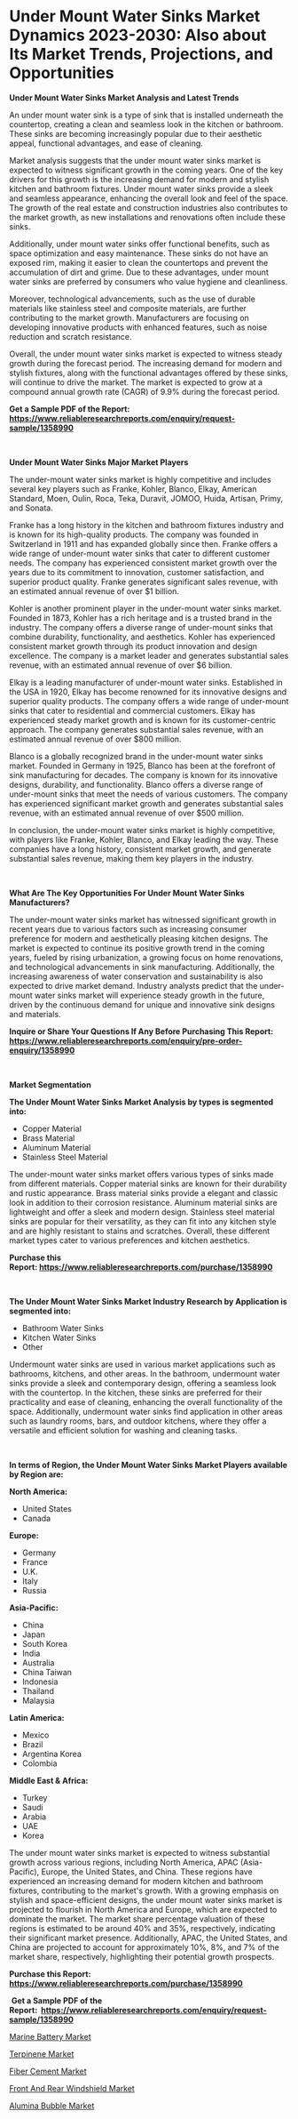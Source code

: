 <p><h1>Under Mount Water Sinks Market Dynamics 2023-2030: Also about Its Market Trends, Projections, and Opportunities</h1></p><p><strong>Under Mount Water Sinks Market Analysis and Latest Trends</strong></p>
<p><p>An under mount water sink is a type of sink that is installed underneath the countertop, creating a clean and seamless look in the kitchen or bathroom. These sinks are becoming increasingly popular due to their aesthetic appeal, functional advantages, and ease of cleaning.</p><p>Market analysis suggests that the under mount water sinks market is expected to witness significant growth in the coming years. One of the key drivers for this growth is the increasing demand for modern and stylish kitchen and bathroom fixtures. Under mount water sinks provide a sleek and seamless appearance, enhancing the overall look and feel of the space. The growth of the real estate and construction industries also contributes to the market growth, as new installations and renovations often include these sinks.</p><p>Additionally, under mount water sinks offer functional benefits, such as space optimization and easy maintenance. These sinks do not have an exposed rim, making it easier to clean the countertops and prevent the accumulation of dirt and grime. Due to these advantages, under mount water sinks are preferred by consumers who value hygiene and cleanliness.</p><p>Moreover, technological advancements, such as the use of durable materials like stainless steel and composite materials, are further contributing to the market growth. Manufacturers are focusing on developing innovative products with enhanced features, such as noise reduction and scratch resistance.</p><p>Overall, the under mount water sinks market is expected to witness steady growth during the forecast period. The increasing demand for modern and stylish fixtures, along with the functional advantages offered by these sinks, will continue to drive the market. The market is expected to grow at a compound annual growth rate (CAGR) of 9.9% during the forecast period.</p></p>
<p><strong>Get a Sample PDF of the Report:&nbsp; <a href="https://www.reliableresearchreports.com/enquiry/request-sample/1358990">https://www.reliableresearchreports.com/enquiry/request-sample/1358990</a></strong></p>
<p>&nbsp;</p>
<p><strong>Under Mount Water Sinks Major Market Players</strong></p>
<p><p>The under-mount water sinks market is highly competitive and includes several key players such as Franke, Kohler, Blanco, Elkay, American Standard, Moen, Oulin, Roca, Teka, Duravit, JOMOO, Huida, Artisan, Primy, and Sonata.</p><p>Franke has a long history in the kitchen and bathroom fixtures industry and is known for its high-quality products. The company was founded in Switzerland in 1911 and has expanded globally since then. Franke offers a wide range of under-mount water sinks that cater to different customer needs. The company has experienced consistent market growth over the years due to its commitment to innovation, customer satisfaction, and superior product quality. Franke generates significant sales revenue, with an estimated annual revenue of over $1 billion.</p><p>Kohler is another prominent player in the under-mount water sinks market. Founded in 1873, Kohler has a rich heritage and is a trusted brand in the industry. The company offers a diverse range of under-mount sinks that combine durability, functionality, and aesthetics. Kohler has experienced consistent market growth through its product innovation and design excellence. The company is a market leader and generates substantial sales revenue, with an estimated annual revenue of over $6 billion.</p><p>Elkay is a leading manufacturer of under-mount water sinks. Established in the USA in 1920, Elkay has become renowned for its innovative designs and superior quality products. The company offers a wide range of under-mount sinks that cater to residential and commercial customers. Elkay has experienced steady market growth and is known for its customer-centric approach. The company generates substantial sales revenue, with an estimated annual revenue of over $800 million.</p><p>Blanco is a globally recognized brand in the under-mount water sinks market. Founded in Germany in 1925, Blanco has been at the forefront of sink manufacturing for decades. The company is known for its innovative designs, durability, and functionality. Blanco offers a diverse range of under-mount sinks that meet the needs of various customers. The company has experienced significant market growth and generates substantial sales revenue, with an estimated annual revenue of over $500 million.</p><p>In conclusion, the under-mount water sinks market is highly competitive, with players like Franke, Kohler, Blanco, and Elkay leading the way. These companies have a long history, consistent market growth, and generate substantial sales revenue, making them key players in the industry.</p></p>
<p>&nbsp;</p>
<p><strong>What Are The Key Opportunities For Under Mount Water Sinks Manufacturers?</strong></p>
<p><p>The under-mount water sinks market has witnessed significant growth in recent years due to various factors such as increasing consumer preference for modern and aesthetically pleasing kitchen designs. The market is expected to continue its positive growth trend in the coming years, fueled by rising urbanization, a growing focus on home renovations, and technological advancements in sink manufacturing. Additionally, the increasing awareness of water conservation and sustainability is also expected to drive market demand. Industry analysts predict that the under-mount water sinks market will experience steady growth in the future, driven by the continuous demand for unique and innovative sink designs and materials.</p></p>
<p><strong>Inquire or Share Your Questions If Any Before Purchasing This Report: <a href="https://www.reliableresearchreports.com/enquiry/pre-order-enquiry/1358990">https://www.reliableresearchreports.com/enquiry/pre-order-enquiry/1358990</a></strong></p>
<p>&nbsp;</p>
<p><strong>Market Segmentation</strong></p>
<p><strong>The Under Mount Water Sinks Market Analysis by types is segmented into:</strong></p>
<p><ul><li>Copper Material</li><li>Brass Material</li><li>Aluminum Material</li><li>Stainless Steel Material</li></ul></p>
<p><p>The under-mount water sinks market offers various types of sinks made from different materials. Copper material sinks are known for their durability and rustic appearance. Brass material sinks provide a elegant and classic look in addition to their corrosion resistance. Aluminum material sinks are lightweight and offer a sleek and modern design. Stainless steel material sinks are popular for their versatility, as they can fit into any kitchen style and are highly resistant to stains and scratches. Overall, these different market types cater to various preferences and kitchen aesthetics.</p></p>
<p><strong>Purchase this Report:&nbsp;<a href="https://www.reliableresearchreports.com/purchase/1358990">https://www.reliableresearchreports.com/purchase/1358990</a></strong></p>
<p>&nbsp;</p>
<p><strong>The Under Mount Water Sinks Market Industry Research by Application is segmented into:</strong></p>
<p><ul><li>Bathroom Water Sinks</li><li>Kitchen Water Sinks</li><li>Other</li></ul></p>
<p><p>Undermount water sinks are used in various market applications such as bathrooms, kitchens, and other areas. In the bathroom, undermount water sinks provide a sleek and contemporary design, offering a seamless look with the countertop. In the kitchen, these sinks are preferred for their practicality and ease of cleaning, enhancing the overall functionality of the space. Additionally, undermount water sinks find application in other areas such as laundry rooms, bars, and outdoor kitchens, where they offer a versatile and efficient solution for washing and cleaning tasks.</p></p>
<p>&nbsp;</p>
<p><strong>In terms of Region, the Under Mount Water Sinks Market Players available by Region are:</strong></p>
<p>
    <p> <strong> North America: </strong>
        <ul>
            <li>United States</li>
            <li>Canada</li>
        </ul>
        </p> 
    <p> <strong> Europe: </strong>
        <ul>
            <li>Germany</li>
            <li>France</li>
            <li>U.K.</li>
            <li>Italy</li>
            <li>Russia</li>
        </ul>
        </p> 
    <p> <strong> Asia-Pacific: </strong>
        <ul>
            <li>China</li>
            <li>Japan</li>
            <li>South Korea</li>
            <li>India</li>
            <li>Australia</li>
            <li>China Taiwan</li>
            <li>Indonesia</li>
            <li>Thailand</li>
            <li>Malaysia</li>
        </ul>
        </p> 
    <p> <strong> Latin America: </strong>
        <ul>
            <li>Mexico</li>
            <li>Brazil</li>
            <li>Argentina Korea</li>
            <li>Colombia</li>
        </ul>
        </p> 
    <p> <strong> Middle East & Africa: </strong>
        <ul>
            <li>Turkey</li>
            <li>Saudi</li>
            <li>Arabia</li>
            <li>UAE</li>
            <li>Korea</li>
        </ul>
    </p>
    </p>
<p><p>The under mount water sinks market is expected to witness substantial growth across various regions, including North America, APAC (Asia-Pacific), Europe, the United States, and China. These regions have experienced an increasing demand for modern kitchen and bathroom fixtures, contributing to the market's growth. With a growing emphasis on stylish and space-efficient designs, the under mount water sinks market is projected to flourish in North America and Europe, which are expected to dominate the market. The market share percentage valuation of these regions is estimated to be around 40% and 35%, respectively, indicating their significant market presence. Additionally, APAC, the United States, and China are projected to account for approximately 10%, 8%, and 7% of the market share, respectively, highlighting their potential growth prospects.</p></p>
<p><strong>Purchase this Report: <a href="https://www.reliableresearchreports.com/purchase/1358990">https://www.reliableresearchreports.com/purchase/1358990</a></strong></p>
<p>&nbsp;<strong>Get a Sample PDF of the Report:&nbsp;&nbsp;<a href="https://www.reliableresearchreports.com/enquiry/request-sample/1358990">https://www.reliableresearchreports.com/enquiry/request-sample/1358990</a></strong></p>
<p><strong></strong></p>
<p><p><a href="https://www.linkedin.com/pulse/decoding-marine-battery-market-deep-dive-latest-trends-onzdc/">Marine Battery Market</a></p><p><a href="https://medium.com/@dianafisher1927/terpinene-market-size-growth-forecast-2023-2030-dd0e6b87a493">Terpinene Market</a></p><p><a href="https://www.linkedin.com/pulse/fiber-cement-market-insights-players-forecast-till-2030-zfq7c/">Fiber Cement Market</a></p><p><a href="https://www.linkedin.com/pulse/front-rear-windshield-market-size-share-amp-trends-analysis-y82yf/">Front And Rear Windshield Market</a></p><p><a href="https://medium.com/@avarobertson1969/alumina-bubble-market-size-growth-forecast-2023-2030-95f5a246a397">Alumina Bubble Market</a></p></p>